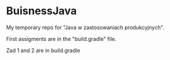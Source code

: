 # BuisnessJava
My temporary repo for "Java w zastosowaniach produkcyjnych". 


First assigments are in the "build.gradle" file. 

Zad 1 and 2 are in build.gradle

